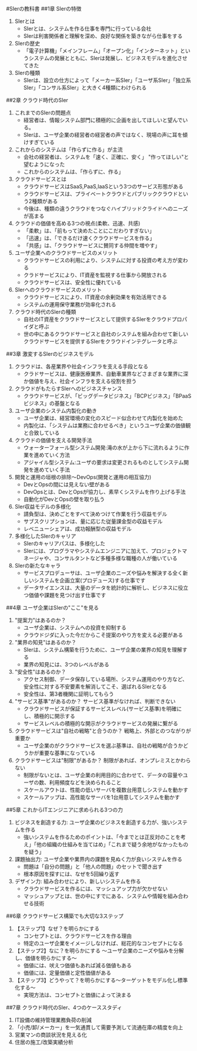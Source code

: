 #SIerの教科書
##1章 SIerの特徴
1. SIerとは  
	* SIerとは、システムを作る仕事を専門に行っている会社
	* SIerは利害関係者と理解を深め、良好な関係を築きながら仕事をする
2. SIerの歴史  
	* 「電子計算機」「メインフレーム」「オープン化」「インターネット」というシステムの発展とともに、SIerは発展し、ビジネスモデルを進化させてきた  
3. SIerの種類  
	* SIerは、設立の仕方によって「メーカー系SIer」「ユーザ系SIer」「独立系SIer」「コンサル系SIer」と大きく4種類にわけられる

##2章 クラウド時代のSIer
1. これまでのSIerの問題点  
     * 経営者は、情報システム部門に積極的に企画を出してほしいと望んでいる。
     * SIerは、ユーザ企業の経営者の経営者の声ではなく、現場の声に耳を傾けすぎている
2. これからのシステムは「作らずに作る」が主流 
	* 会社の経営者は、システムを「速く、正確に、安く」  "作ってほしい"と望むようになった  
	* これからのシステムは、「作らずに、作る」   
3. クラウドサービスとは  
	* クラウドサービスはSaaS,PaaS,IaaSという3つのサービス形態がある  
	* クラウドサービスは、プライベートクラウドとパブリッククラウドという2種類がある  
	* 今後は、種類の違うクラウドをつなぐハイブリッドクライドへのニーズが高まる  
4. クラウドの価値を高める3つの視点(柔軟、迅速、共感)  
	* 「柔軟」は、「前もって決めたことにこだわりすぎない」  
	* 「迅速」は、「できるだけ速くクラウドサービスを作る」  
	* 「共感」は、「クラウドサービスに賛同する仲間を増やす」  
5. ユーザ企業へのクラウドサービスのメリット  
	* クラウドサービスの利用により、システムに対する投資の考え方が変わる
	* クラドサービスにより、IT資産を監視する仕事から開放される
	* クラウドサービスは、安全性に優れている
6. SIerへのクラウドサービスのメリット  
	* クラウドサービスにより、IT資産の余剰効果を有効活用できる  
	* システムの運用保守業務が効率化される  
7. クラウド時代のSIerの種類  
	* 自社のIT資産をクラウドサービスとして提供するSIerをクラウドプロパイダと呼ぶ  
	* 世の中にあるクラウドサービスと自社のシステムを組み合わせて新しいクラウドサービスを提供するSIerをクラウドインテグレータと呼ぶ  

##3章 激変するSIerのビジネスモデル  
1. クラウドは、各産業界や社会インフラを支える手段となる  
	* クラドサービスは、健康医療業界、自動車業界などさまざまな業界に深か価値を与え、社会インフラを支える役割を担う  
2. クラウドがもたらすSIerへのビジネスチャンス  
	* クラウドサービスが、「ビッグデータビジネス」「BCPビジネス」「BPaaSビジネス」の基盤となる  
3. ユーザ企業のシステム内製化の動き  
	* ユーザ企業は、経営環境の変化のスピード似合わせて内製化を始めた  
	* 内製化は、「システムは業務に合わせるべき」というユーザ企業の価値観と合致している  
4. クラウドの価値を支える開発手法  
	* ウォーターフォール型システム開発:滝の水が上から下に流れるように作業を進めていく方法  
	* アジャイル型システム:ユーザの要求は変更されるものとしてシステム開発を進めていく手法  
5. 開発と運用の垣根の排除〜DevOps(開発と運用の相互協力)  
	* DevとOpsの間には見えない壁がある  
	* DevOpsとは、DevとOpsが協力し、素早くシステムを作り上げる手法  
	* 自動化がDevとOpsの壁を取り払う  
6. SIer収益モデルの多様化  
	* 請負型は、決めごとをすべて決めつけて作業を行う収益モデル  
	* サブスクリプションは、量に応じた従量課金型の収益モデル  
	* レベニューシェアは、成功報酬型の収益モデル  
7. 多様化したSIerのキャリア  
	* SIerのキャリアパスは、多様化した  
	* SIerには、プログラマやシステムエンジニアに加えて、プロジェクトマネージャや、コンサルタントなど多種多様な職種の人が働いている  
8. SIerの新たなキャラ  
	* サービスプロデューサは、ユーザ企業のニーズや悩みを解決する全く新しいシステムを企画立案(プロデュース)する仕事です  
	* データサイエンスは、大量のデータを統計的に解析し、ビジネスに役立つ価値や課題を見つけ出す仕事です

##4章 ユーザ企業はSIerの"ここ"を見る  
1. "提案力"はあるのか？  
	* ユーザ企業は、システムへの投資を抑制する  
	* クラウドジダに入った今だからこそ提案のやり方を変える必要がある  
2. "業界の知見"はあるのか？  
	* SIerは、システム構築を行うために、ユーザ企業の業界の知見を理解する  
	* 業界の知見には、3つのレベルがある  
3. "安全性"はあるのか？  
	* アクセス制御、データ保存している場所、システム運用のやり方など、安全性に対する不安要素を解消してこそ、選ばれるSIerとなる  
	* 安全性は、第3者機関に証明してもらう  
4. "サービス基準"があるのか？ サービス基準がなければ、判断できない  
	* クラウドサービスが保証するサービスレベル(サービス基準)を明確にし、積極的に開示する  
	* サービスレベルの積極的な開示がクラウドサービスの発展に繋がる  
5. クラウドサービスは"自社の戦略"と合うのか？ 戦略上、外部とのつながりが重要か  
	* ユーザ企業のがクラウドサービスを選ぶ基準は、自社の戦略が合うかどうかが重要な基準になっている  
6. クラウドサービスは"制限"があるか？ 制限があれば、オンプレミスとかわらない  
	* 制限がないとは、ユーザ企業の利用目的に合わせて、データの容量やユーザの数、利用頻度などを決められること  
	* スケールアウトは、性能の低いサーバを複数台用意しシステムを動かす  
	* スケールアップは、高性能なサーバを1台用意してシステムを動かす  

##5章 これからITエンジニアに求められる3つの力  
1. ビジネスを創造する力: ユーザ企業のビジネスを創造する力が、強いシステムを作る  
	* 強いシステムを作るためのポイントは、「今までとは正反対のことを考え」「他の組織の仕組みを当てはめ」「これまで疑う余地がなかったものを疑う」  
2. 課題抽出力: ユーザ企業や業界内の課題を見ぬく力が良いシステムを作る  
	* 問題は「自分の問題」と「他人の問題」のセットで聞き出す  
	* 根本原因を探すには、なぜを5回繰り返す  
3. デザイン力: 組み合わせにより、新しいシステムを作る  
	* クラウドサービスを作るには、マッシュアップ力が欠かせない  
	* マッシュアップとは、世の中にすでにある、システムや情報を組み合わせる技術  

##6章 クラウドサービス構築でも大切な3ステップ  
1. 【ステップ1】なぜ？を明らかにする  
	* コンセプトとは、クラウドサービスを作る理由  
	* 特定のユーザ企業をイメージしなければ、総花的なコンセプトになる  
2. 【ステップ2】なに？を明らかにする 〜ユーザ企業のニーズや悩みを分解し、価値を明らかにする〜  
	* 価値には、吠えつ価値もあれば減る価値もある  
	* 価値には、定量価値と定性価値がある  
3. 【ステップ3】どうやって？を明らかにする〜ターゲットをモデル化し標準化する〜  
	* 実現方法は、コンセプトと価値によって決まる  
	
##7章 クラウド時代のSIer、4つのケーススタディ  
1. IT設備の維持管理業務負荷の削減  
2. 「小売/卸/メーカー」を一気通貫して需要予測して流通在庫の精度を向上  
3. 営業マンの商談状況を見える化  
4. 住居の施工/改築実績分析